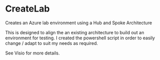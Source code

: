 # CreateLab
Creates an Azure lab environment using a Hub and Spoke Architecture

This is designed to align the an existing architecture to build out an environment for testing.  I created the powershell script in order to easily change / adapt to suit my needs as required.  

See Visio for more details.
